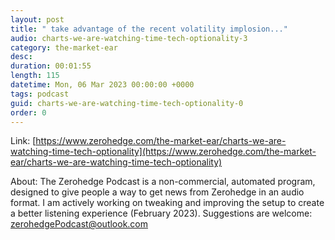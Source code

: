 ```yaml
---
layout: post
title: " take advantage of the recent volatility implosion..."
audio: charts-we-are-watching-time-tech-optionality-3
category: the-market-ear
desc: 
duration: 00:01:55
length: 115
datetime: Mon, 06 Mar 2023 00:00:00 +0000
tags: podcast
guid: charts-we-are-watching-time-tech-optionality-0
order: 0
---
```



Link: [https://www.zerohedge.com/the-market-ear/charts-we-are-watching-time-tech-optionality](https://www.zerohedge.com/the-market-ear/charts-we-are-watching-time-tech-optionality)

About: The Zerohedge Podcast is a non-commercial, automated program, designed to give people a way to get news from Zerohedge in an audio format.  I am actively working on tweaking and improving the setup to create a better listening experience (February 2023).  Suggestions are welcome: [zerohedgePodcast@outlook.com](mailto:zerohedgePodcast@outlook.com)